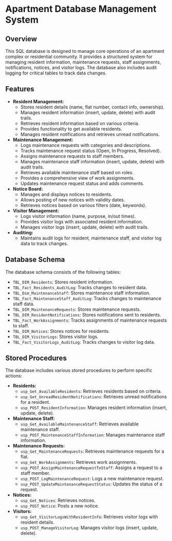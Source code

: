 # Apartment Database Management System 

## Overview

This SQL database is designed to manage core operations of an apartment complex or residential community. It provides a structured system for managing resident information, maintenance requests, staff assignments, notifications, notices, and visitor logs. The database also includes audit logging for critical tables to track data changes.

## Features

* **Resident Management:**
    * Stores resident details (name, flat number, contact info, ownership).
    * Manages resident information (insert, update, delete) with audit trails.
    * Retrieves resident information based on various criteria.
    * Provides functionality to get available residents.
    * Manages resident notifications and retrieves unread notifications.
* **Maintenance Management:**
    * Logs maintenance requests with categories and descriptions.
    * Tracks maintenance request status (Open, In Progress, Resolved).
    * Assigns maintenance requests to staff members.
    * Manages maintenance staff information (insert, update, delete) with audit trails.
    * Retrieves available maintenance staff based on roles.
    * Provides a comprehensive view of work assignments.
    * Updates maintenance request status and adds comments.
* **Notice Board:**
    * Manages and displays notices to residents.
    * Allows posting of new notices with validity dates.
    * Retrieves notices based on various filters (date, keywords).
* **Visitor Management:**
    * Logs visitor information (name, purpose, in/out times).
    * Provides visitor logs with associated resident information.
    * Manages visitor logs (insert, update, delete) with audit trails.
* **Auditing:**
    * Maintains audit logs for resident, maintenance staff, and visitor log data to track changes.

## Database Schema

The database schema consists of the following tables:

* `TBL_DIM_Residents`: Stores resident information.
* `TBL_Fact_Residents_AuditLog`: Tracks changes to resident data.
* `TBL_Dim_MaintenanceStaff`: Stores maintenance staff information.
* `TBL_Fact_MaintenanceStaff_AuditLog`: Tracks changes to maintenance staff data.
* `TBL_DIM_MaintenanceRequests`: Stores maintenance requests.
* `TBL_DIM_ResidentNotifications`: Stores notifications sent to residents.
* `TBL_Fact_WorkAssignments`: Tracks assignments of maintenance requests to staff.
* `TBL_DIM_Notices`: Stores notices for residents.
* `TBL_DIM_VisitorLogs`: Stores visitor logs.
* `TBL_Fact_VisitorLogs_AuditLog`: Tracks changes to visitor log data.

## Stored Procedures

The database includes various stored procedures to perform specific actions:

* **Residents:**
    * `usp_Get_AvailableResidents`: Retrieves residents based on criteria.
    * `usp_Get_UnreadResidentNotifications`: Retrieves unread notifications for a resident.
    * `usp_POST_ResidentInformation`: Manages resident information (insert, update, delete).
* **Maintenance Staff:**
    * `usp_Get_AvailableMaintenanceStaff`: Retrieves available maintenance staff.
    * `usp_POST_MaintenanceStaffInformation`: Manages maintenance staff information.
* **Maintenance Requests:**
    * `usp_Get_MaintenanceRequests`: Retrieves maintenance requests for a flat.
    * `usp_Get_WorkAssignments`: Retrieves work assignments.
    * `usp_POST_AssignMaintenanceRequestToStaff`: Assigns a request to a staff member.
    * `usp_POST_LogMaintenanceRequest`: Logs a new maintenance request.
    * `usp_POST_UpdateMaintenanceRequestStatus`: Updates the status of a request.
* **Notices:**
    * `usp_Get_Notices`: Retrieves notices. 
    * `usp_POST_Notice`: Posts a new notice. 
* **Visitors:**
    * `usp_Get_VisitorLogsWithResidentInfo`: Retrieves visitor logs with resident details.
    * `usp_POST_ManageVisitorLog`: Manages visitor logs (insert, update, delete).


